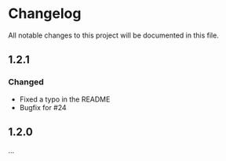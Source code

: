 # Changelog
All notable changes to this project will be documented in this file.

## 1.2.1
### Changed
- Fixed a typo in the README
- Bugfix for #24

## 1.2.0
...